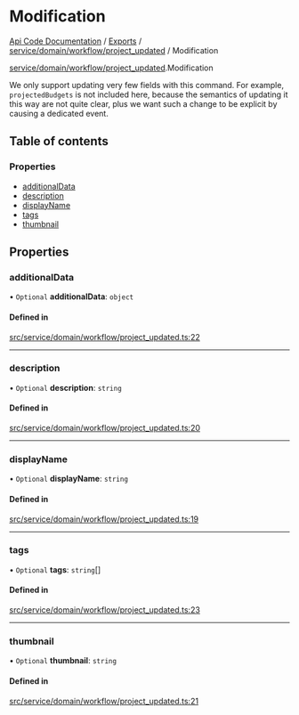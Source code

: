 # Modification
 
[Api Code Documentation](../README.md) / [Exports](../modules.md) / [service/domain/workflow/project\_updated](../modules/service_domain_workflow_project_updated.md) / Modification

[service/domain/workflow/project\_updated](../modules/service_domain_workflow_project_updated.md).Modification

We only support updating very few fields with this command. For example,
`projectedBudgets` is not included here, because the semantics of updating it this
way are not quite clear, plus we want such a change to be explicit by causing a
dedicated event.

## Table of contents

### Properties

- [additionalData](service_domain_workflow_project_updated.Modification.md#additionaldata)
- [description](service_domain_workflow_project_updated.Modification.md#description)
- [displayName](service_domain_workflow_project_updated.Modification.md#displayname)
- [tags](service_domain_workflow_project_updated.Modification.md#tags)
- [thumbnail](service_domain_workflow_project_updated.Modification.md#thumbnail)

## Properties

### additionalData

• `Optional` **additionalData**: `object`

#### Defined in

[src/service/domain/workflow/project_updated.ts:22](https://github.com/openkfw/TruBudget/blob/d07ad94/api/src/service/domain/workflow/project_updated.ts#L22)

___

### description

• `Optional` **description**: `string`

#### Defined in

[src/service/domain/workflow/project_updated.ts:20](https://github.com/openkfw/TruBudget/blob/d07ad94/api/src/service/domain/workflow/project_updated.ts#L20)

___

### displayName

• `Optional` **displayName**: `string`

#### Defined in

[src/service/domain/workflow/project_updated.ts:19](https://github.com/openkfw/TruBudget/blob/d07ad94/api/src/service/domain/workflow/project_updated.ts#L19)

___

### tags

• `Optional` **tags**: `string`[]

#### Defined in

[src/service/domain/workflow/project_updated.ts:23](https://github.com/openkfw/TruBudget/blob/d07ad94/api/src/service/domain/workflow/project_updated.ts#L23)

___

### thumbnail

• `Optional` **thumbnail**: `string`

#### Defined in

[src/service/domain/workflow/project_updated.ts:21](https://github.com/openkfw/TruBudget/blob/d07ad94/api/src/service/domain/workflow/project_updated.ts#L21)
